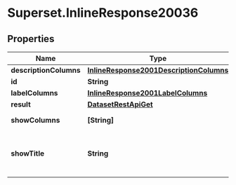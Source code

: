 # Superset.InlineResponse20036

## Properties
Name | Type | Description | Notes
------------ | ------------- | ------------- | -------------
**descriptionColumns** | [**InlineResponse2001DescriptionColumns**](InlineResponse2001DescriptionColumns.md) |  | [optional] 
**id** | **String** | The item id | [optional] 
**labelColumns** | [**InlineResponse2001LabelColumns**](InlineResponse2001LabelColumns.md) |  | [optional] 
**result** | [**DatasetRestApiGet**](DatasetRestApiGet.md) |  | [optional] 
**showColumns** | **[String]** | A list of columns | [optional] 
**showTitle** | **String** | A title to render. Will be translated by babel | [optional] 
